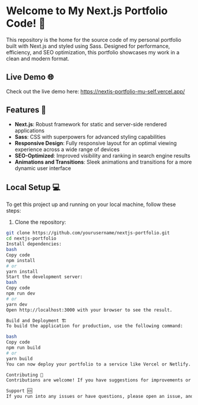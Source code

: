 # Welcome to My Next.js Portfolio Code! 👋

This repository is the home for the source code of my personal portfolio built with Next.js and styled using Sass. Designed for performance, efficiency, and SEO optimization, this portfolio showcases my work in a clean and modern format.

## Live Demo 🌐

Check out the live demo here: https://nextjs-portfolio-mu-self.vercel.app/

## Features 🚀

- **Next.js**: Robust framework for static and server-side rendered applications
- **Sass**: CSS with superpowers for advanced styling capabilities
- **Responsive Design**: Fully responsive layout for an optimal viewing experience across a wide range of devices
- **SEO-Optimized**: Improved visibility and ranking in search engine results
- **Animations and Transitions**: Sleek animations and transitions for a more dynamic user interface

## Local Setup 💻

To get this project up and running on your local machine, follow these steps:

1. Clone the repository:

```bash
git clone https://github.com/yourusername/nextjs-portfolio.git
cd nextjs-portfolio
Install dependencies:
bash
Copy code
npm install
# or
yarn install
Start the development server:
bash
Copy code
npm run dev
# or
yarn dev
Open http://localhost:3000 with your browser to see the result.

Build and Deployment 🏗️
To build the application for production, use the following command:

bash
Copy code
npm run build
# or
yarn build
You can now deploy your portfolio to a service like Vercel or Netlify.

Contributing 🤝
Contributions are welcome! If you have suggestions for improvements or new features, feel free to fork this repo, make your changes, and submit a pull request.

Support 🆘
If you run into any issues or have questions, please open an issue, and I'll get back to you as soon as possible.
